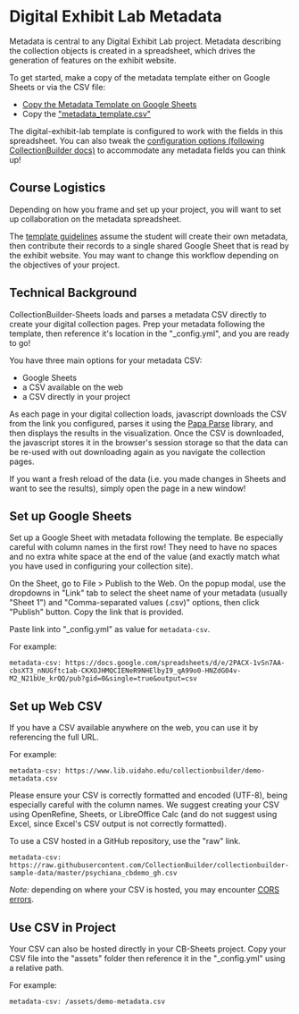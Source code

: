 # Digital Exhibit Lab Metadata 

Metadata is central to any Digital Exhibit Lab project. 
Metadata describing the collection objects is created in a spreadsheet, which drives the generation of features on the exhibit website. 

To get started, make a copy of the metadata template either on Google Sheets or via the CSV file:

- [Copy the Metadata Template on Google Sheets](https://docs.google.com/spreadsheets/d/16ZxZ7yhFVne6rChY7frpzDN94sthAKsRU1UOvprwgzk/copy?usp=sharing)
- Copy the ["metadata_template.csv"](metadata_template.csv)

The digital-exhibit-lab template is configured to work with the fields in this spreadsheet. 
You can also tweak the [configuration options (following CollectionBuilder docs)](https://collectionbuilder.github.io/cb-docs/docs/customization/) to accommodate any metadata fields you can think up!

## Course Logistics

Depending on how you frame and set up your project, you will want to set up collaboration on the metadata spreadsheet. 

The [template guidelines](https://learn-static.github.io/digital-exhibit-lab/project/metadata.html) assume the student will create their own metadata, then contribute their records to a single shared Google Sheet that is read by the exhibit website.
You may want to change this workflow depending on the objectives of your project. 

## Technical Background

CollectionBuilder-Sheets loads and parses a metadata CSV directly to create your digital collection pages. 
Prep your metadata following the template, then reference it's location in the "_config.yml", and you are ready to go!

You have three main options for your metadata CSV:

- Google Sheets
- a CSV available on the web
- a CSV directly in your project 

As each page in your digital collection loads, javascript downloads the CSV from the link you configured, parses it using the [Papa Parse](https://www.papaparse.com/) library, and then displays the results in the visualization.
Once the CSV is downloaded, the javascript stores it in the browser's session storage so that the data can be re-used with out downloading again as you navigate the collection pages. 

If you want a fresh reload of the data (i.e. you made changes in Sheets and want to see the results), simply open the page in a new window!

## Set up Google Sheets

Set up a Google Sheet with metadata following the template.
Be especially careful with column names in the first row!
They need to have no spaces and no extra white space at the end of the value (and exactly match what you have used in configuring your collection site).

On the Sheet, go to File > Publish to the Web.
On the popup modal, use the dropdowns in "Link" tab to select the sheet name of your metadata (usually "Sheet 1") and "Comma-separated values (.csv)" options, then click "Publish" button.
Copy the link that is provided.

Paste link into "_config.yml" as value for `metadata-csv`.

For example: 

`metadata-csv: https://docs.google.com/spreadsheets/d/e/2PACX-1vSn7AA-cbsXT3_nNUGftc1ab-CKXOJHMQCIENeR9NHElbyI9_qA99o0-HNZdG04v-M2_N21bUe_krQQ/pub?gid=0&single=true&output=csv`

## Set up Web CSV

If you have a CSV available anywhere on the web, you can use it by referencing the full URL. 

For example:

`metadata-csv: https://www.lib.uidaho.edu/collectionbuilder/demo-metadata.csv`

Please ensure your CSV is correctly formatted and encoded (UTF-8), being especially careful with the column names.
We suggest creating your CSV using OpenRefine, Sheets, or LibreOffice Calc (and do not suggest using Excel, since Excel's CSV output is not correctly formatted).

To use a CSV hosted in a GitHub repository, use the "raw" link.

`metadata-csv: https://raw.githubusercontent.com/CollectionBuilder/collectionbuilder-sample-data/master/psychiana_cbdemo_gh.csv`

*Note:* depending on where your CSV is hosted, you may encounter [CORS errors](https://developer.mozilla.org/en-US/docs/Web/HTTP/CORS/Errors).

## Use CSV in Project

Your CSV can also be hosted directly in your CB-Sheets project.
Copy your CSV file into the "assets" folder then reference it in the "_config.yml" using a relative path. 

For example:

`metadata-csv: /assets/demo-metadata.csv`
